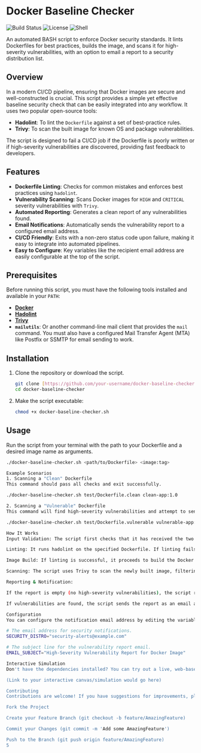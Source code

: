 # Docker Baseline Checker

![Build Status](https://img.shields.io/badge/build-passing-brightgreen)
![License](https://img.shields.io/badge/license-MIT-blue)
![Shell](https://img.shields.io/badge/shell-bash-lightgrey)

An automated BASH script to enforce Docker security standards. It lints Dockerfiles for best practices, builds the image, and scans it for high-severity vulnerabilities, with an option to email a report to a security distribution list.

## Overview

In a modern CI/CD pipeline, ensuring that Docker images are secure and well-constructed is crucial. This script provides a simple yet effective baseline security check that can be easily integrated into any workflow. It uses two popular open-source tools:

* **Hadolint**: To lint the `Dockerfile` against a set of best-practice rules.
* **Trivy**: To scan the built image for known OS and package vulnerabilities.

The script is designed to fail a CI/CD job if the Dockerfile is poorly written or if high-severity vulnerabilities are discovered, providing fast feedback to developers.

## Features

-   **Dockerfile Linting**: Checks for common mistakes and enforces best practices using `hadolint`.
-   **Vulnerability Scanning**: Scans Docker images for `HIGH` and `CRITICAL` severity vulnerabilities with `Trivy`.
-   **Automated Reporting**: Generates a clean report of any vulnerabilities found.
-   **Email Notifications**: Automatically sends the vulnerability report to a configured email address.
-   **CI/CD Friendly**: Exits with a non-zero status code upon failure, making it easy to integrate into automated pipelines.
-   **Easy to Configure**: Key variables like the recipient email address are easily configurable at the top of the script.

## Prerequisites

Before running this script, you must have the following tools installed and available in your `PATH`:

* [**Docker**](https://www.docker.com/get-started)
* [**Hadolint**](https://github.com/hadolint/hadolint#install)
* [**Trivy**](https://github.com/aquasecurity/trivy#installation)
* **`mailutils`**: Or another command-line mail client that provides the `mail` command. You must also have a configured Mail Transfer Agent (MTA) like Postfix or SSMTP for email sending to work.

## Installation

1.  Clone the repository or download the script.
    ```sh
    git clone [https://github.com/your-username/docker-baseline-checker.git](https://github.com/your-username/docker-baseline-checker.git)
    cd docker-baseline-checker
    ```
2.  Make the script executable:
    ```sh
    chmod +x docker-baseline-checker.sh
    ```

## Usage

Run the script from your terminal with the path to your Dockerfile and a desired image name as arguments.

```sh
./docker-baseline-checker.sh <path/to/Dockerfile> <image:tag>

Example Scenarios
1. Scanning a "Clean" Dockerfile
This command should pass all checks and exit successfully.

./docker-baseline-checker.sh test/Dockerfile.clean clean-app:1.0

2. Scanning a "Vulnerable" Dockerfile
This command will find high-severity vulnerabilities and attempt to send a notification email before exiting with an error.

./docker-baseline-checker.sh test/Dockerfile.vulnerable vulnerable-app:1.0

How It Works
Input Validation: The script first checks that it has received the two required arguments: a Dockerfile path and an image:tag.

Linting: It runs hadolint on the specified Dockerfile. If linting fails, the script exits immediately.

Image Build: If linting is successful, it proceeds to build the Docker image using docker build.

Scanning: The script uses Trivy to scan the newly built image, filtering for HIGH and CRITICAL severity issues. The results are saved to a temporary report file.

Reporting & Notification:

If the report is empty (no high-severity vulnerabilities), the script reports success and exits cleanly.

If vulnerabilities are found, the script sends the report as an email attachment to the configured security address and then exits with an error code to fail the build.

Configuration
You can configure the notification email address by editing the variables at the top of the docker-baseline-checker.sh script:

# The email address for security notifications.
SECURITY_DISTRO="security-alerts@example.com"

# The subject line for the vulnerability report email.
EMAIL_SUBJECT="High-Severity Vulnerability Report for Docker Image"

Interactive Simulation
Don't have the dependencies installed? You can try out a live, web-based simulation of this script to see how it behaves with both clean and vulnerable Dockerfiles.

(Link to your interactive canvas/simulation would go here)

Contributing
Contributions are welcome! If you have suggestions for improvements, please feel free to fork the repository, make your changes, and submit a pull request.

Fork the Project

Create your Feature Branch (git checkout -b feature/AmazingFeature)

Commit your Changes (git commit -m 'Add some AmazingFeature')

Push to the Branch (git push origin feature/AmazingFeature)
5
